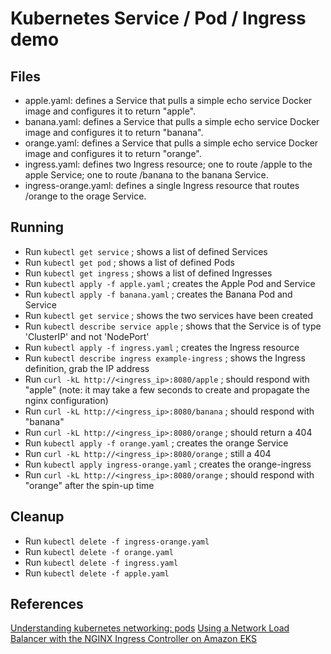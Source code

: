# Kubernetes Service / Pod / Ingress demo

## Files

- apple.yaml: defines a Service that pulls a simple echo service Docker image and configures it to return "apple".
- banana.yaml: defines a Service that pulls a simple echo service Docker image and configures it to return "banana".
- orange.yaml: defines a Service that pulls a simple echo service Docker image and configures it to return "orange".
- ingress.yaml: defines two Ingress resource; one to route /apple to the apple Service; one to route /banana to the banana Service.
- ingress-orange.yaml: defines a single Ingress resource that routes /orange to the orage Service.

## Running

- Run `kubectl get service` ; shows a list of defined Services 
- Run `kubectl get pod` ; shows a list of defined Pods
- Run `kubectl get ingress` ; shows a list of defined Ingresses
- Run `kubectl apply -f apple.yaml` ; creates the Apple Pod and Service
- Run `kubectl apply -f banana.yaml` ; creates the Banana Pod and Service
- Run `kubectl get service` ; shows the two services have been created
- Run `kubectl describe service apple` ; shows that the Service is of type 'ClusterIP' and not 'NodePort'
- Run `kubectl apply -f ingress.yaml` ; creates the Ingress resource
- Run `kubectl describe ingress example-ingress` ; shows the Ingress definition, grab the IP address
- Run `curl -kL http://<ingress_ip>:8080/apple` ; should respond with "apple" (note: it may take a few seconds to create and propagate the nginx configuration)
- Run `curl -kL http://<ingress_ip>:8080/banana` ; should respond with "banana"
- Run `curl -kL http://<ingress_ip>:8080/orange` ; should return a 404
- Run `kubectl apply -f orange.yaml` ; creates the orange Service
- Run `curl -kL http://<ingress_ip>:8080/orange` ; still a 404
- Run `kubectl apply ingress-orange.yaml` ; creates the orange-ingress
- Run `curl -kL http://<ingress_ip>:8080/orange` ; should respond with "orange" after the spin-up time

## Cleanup
- Run `kubectl delete -f ingress-orange.yaml`
- Run `kubectl delete -f orange.yaml`
- Run `kubectl delete -f ingress.yaml`
- Run `kubectl delete -f apple.yaml`

## References

[Understanding kubernetes networking: pods](https://medium.com/google-cloud/understanding-kubernetes-networking-pods-7117dd28727?)
[Using a Network Load Balancer with the NGINX Ingress Controller on Amazon EKS](https://aws.amazon.com/blogs/opensource/network-load-balancer-nginx-ingress-controller-eks/)


